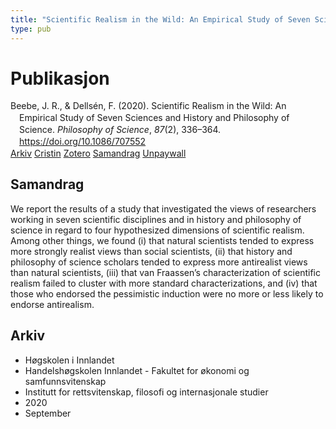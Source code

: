 ```yaml
---
title: "Scientific Realism in the Wild: An Empirical Study of Seven Sciences and History and Philosophy of Science"
type: pub
---
```

<h1>Publikasjon</h1>
<article id="csl-bib-container-GHTRWR6S" class="csl-bib-container">
  <div class="csl-bib-body" style="line-height: 1.35; padding-left: 1em; text-indent:-1em;">
  <div class="csl-entry">Beebe, J. R., &amp; Dells&#xE9;n, F. (2020). Scientific Realism in the Wild: An Empirical Study of Seven Sciences and History and Philosophy of Science. <i>Philosophy of Science</i>, <i>87</i>(2), 336&#x2013;364. <a href="https://doi.org/10.1086/707552">https://doi.org/10.1086/707552</a></div>
</div>
  <div class="csl-bib-buttons">
    <a href="#taxonomy-article-GHTRWR6S" class="csl-bib-button">Arkiv</a>
    <a href="https://app.cristin.no/results/show.jsf?id=1834925" alt="Cristin URL" class="csl-bib-button">Cristin</a>
    <a href="http://zotero.org/groups/5022929/items/GHTRWR6S" alt="Zotero URL" class="csl-bib-button">Zotero</a>
    <a href="#abstract-article-GHTRWR6S" class="csl-bib-button">Samandrag</a>
    <a href="https://psyarxiv.com/z2gek/download" class="csl-bib-button">Unpaywall</a>
  </div>
  <div id="csl-bib-meta-container-GHTRWR6S"></div>
</article>
<div id="csl-bib-meta-GHTRWR6S" class="csl-bib-meta">
  <article id="abstract-article-GHTRWR6S" class="abstract-article">
    <h1>Samandrag</h1>
    We report the results of a study that investigated the views of researchers working in seven scientific disciplines and in history and philosophy of science in regard to four hypothesized dimensions of scientific realism. Among other things, we found (i) that natural scientists tended to express more strongly realist views than social scientists, (ii) that history and philosophy of science scholars tended to express more antirealist views than natural scientists, (iii) that van Fraassen’s characterization of scientific realism failed to cluster with more standard characterizations, and (iv) that those who endorsed the pessimistic induction were no more or less likely to endorse antirealism.
  </article>
  <article id="taxonomy-article-GHTRWR6S" class="taxonomy-article">
    <h1>Arkiv</h1>
    <ul>
      <li>Høgskolen i Innlandet</li>
      <li>Handelshøgskolen Innlandet - Fakultet for økonomi og samfunnsvitenskap</li>
      <li>Institutt for rettsvitenskap, filosofi og internasjonale studier</li>
      <li>2020</li>
      <li>September</li>
    </ul>
  </article>
</div>
